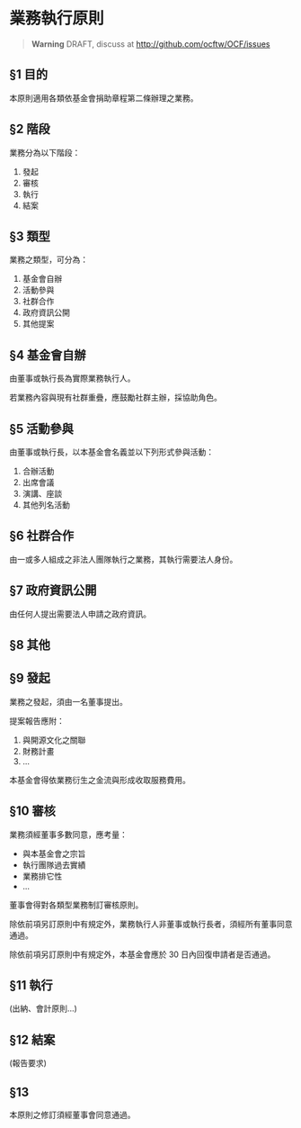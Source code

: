 # 業務執行原則

> **Warning** DRAFT, discuss at http://github.com/ocftw/OCF/issues

## §1 目的

本原則適用各類依基金會捐助章程第二條辦理之業務。

## §2 階段

業務分為以下階段：

1. 發起
2. 審核
3. 執行
4. 結案

## §3 類型

業務之類型，可分為：

1. 基金會自辦
2. 活動參與
3. 社群合作
4. 政府資訊公開
5. 其他提案

## §4 基金會自辦

由董事或執行長為實際業務執行人。

若業務內容與現有社群重疊，應鼓勵社群主辦，採協助角色。

## §5 活動參與

由董事或執行長，以本基金會名義並以下列形式參與活動：

1. 合辦活動
2. 出席會議
3. 演講、座談
4. 其他列名活動

## §6 社群合作

由一或多人組成之非法人團隊執行之業務，其執行需要法人身份。

## §7 政府資訊公開

由任何人提出需要法人申請之政府資訊。

## §8 其他

## §9 發起

業務之發起，須由一名董事提出。

提案報告應附：

1. 與開源文化之關聯
2. 財務計畫
3. ...

本基金會得依業務衍生之金流與形成收取服務費用。

## §10 審核

業務須經董事多數同意，應考量：
* 與本基金會之宗旨
* 執行團隊過去實績
* 業務排它性
* ...

董事會得對各類型業務制訂審核原則。

除依前項另訂原則中有規定外，業務執行人非董事或執行長者，須經所有董事同意通過。

除依前項另訂原則中有規定外，本基金會應於 30 日內回復申請者是否通過。

## §11 執行

(出納、會計原則...)

## §12 結案

(報告要求)

## §13

本原則之修訂須經董事會同意通過。
